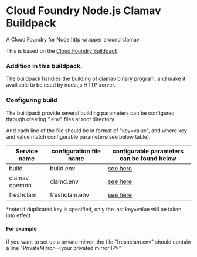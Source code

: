 # Cloud Foundry Node.js Clamav Buildpack

A Cloud Foundry for Node http wrapper around clamav.

This is based on the [Cloud Foundry Buildpack](https://github.com/cloudfoundry/nodejs-buildpack).

### Addition in this buildpack.

The buildpack handles the building of clamav binary program, and make it availiable to be used by node.js HTTP server.

### Configuring build

The buildpack provide several building parameters can be configured through creating ".env" files at root directory.

And each line of the file should be in format of "key=value", and where key and value match configurable parameters(see below table).

| Service name   | configuration file name |           configurable parameters can be found below           |
| -------------- | ----------------------- | -------------------------------------------------------------- |
|    build       |      build.env          |            [see here](docs/BUILD.md)                               |
| clamav daemon  |       clamd.env         | [see here](https://www.systutorials.com/docs/linux/man/5-clamd.conf/)|
| freshclam      |      freshclam.env      | [see here](https://www.systutorials.com/docs/linux/man/5-freshclam.conf/)|

*note: if duplicated key is specified, only the last key=value will be taken into effect

#### For example

if you want to set up a private mirror, the file "freshclam.env" should contain a line "PrivateMirror=\<your privated mirror IP\>"
